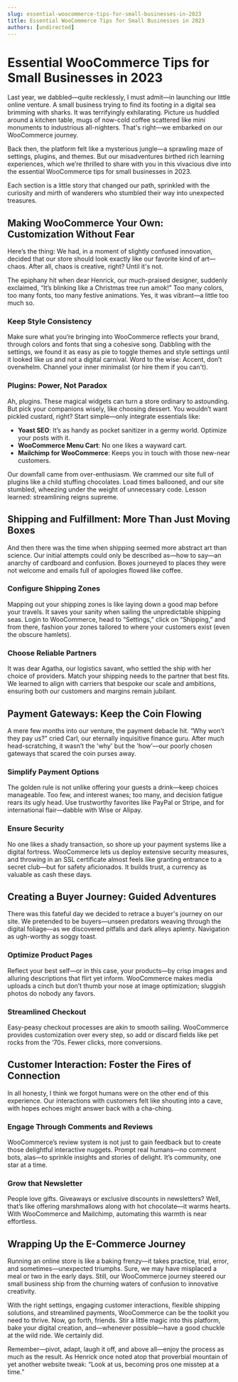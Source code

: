 ```yaml
---
slug: essential-woocommerce-tips-for-small-businesses-in-2023
title: Essential WooCommerce Tips for Small Businesses in 2023
authors: [undirected]
---
```



# Essential WooCommerce Tips for Small Businesses in 2023

Last year, we dabbled—quite recklessly, I must admit—in launching our little online venture. A small business trying to find its footing in a digital sea brimming with sharks. It was terrifyingly exhilarating. Picture us huddled around a kitchen table, mugs of now-cold coffee scattered like mini monuments to industrious all-nighters. That's right—we embarked on our WooCommerce journey.

Back then, the platform felt like a mysterious jungle—a sprawling maze of settings, plugins, and themes. But our misadventures birthed rich learning experiences, which we’re thrilled to share with you in this vivacious dive into the essential WooCommerce tips for small businesses in 2023. 

Each section is a little story that changed our path, sprinkled with the curiosity and mirth of wanderers who stumbled their way into unexpected treasures.

## Making WooCommerce Your Own: Customization Without Fear

Here’s the thing: We had, in a moment of slightly confused innovation, decided that our store should look exactly like our favorite kind of art—chaos. After all, chaos is creative, right? Until it's not. 

The epiphany hit when dear Henrick, our much-praised designer, suddenly exclaimed, “It’s blinking like a Christmas tree run amok!” Too many colors, too many fonts, too many festive animations. Yes, it was vibrant—a little too much so.

### Keep Style Consistency

Make sure what you’re bringing into WooCommerce reflects your brand, through colors and fonts that sing a cohesive song. Dabbling with the settings, we found it as easy as pie to toggle themes and style settings until it looked like *us* and not a digital carnival. Word to the wise: Accent, don’t overwhelm. Channel your inner minimalist (or hire them if you can't).

### Plugins: Power, Not Paradox

Ah, plugins. These magical widgets can turn a store ordinary to astounding. But pick your companions wisely, like choosing dessert. You wouldn’t want pickled custard, right? Start simple—only integrate essentials like:

- **Yoast SEO**: It’s as handy as pocket sanitizer in a germy world. Optimize your posts with it.
- **WooCommerce Menu Cart**: No one likes a wayward cart.
- **Mailchimp for WooCommerce**: Keeps you in touch with those new-near customers. 

Our downfall came from over-enthusiasm. We crammed our site full of plugins like a child stuffing chocolates. Load times ballooned, and our site stumbled, wheezing under the weight of unnecessary code. Lesson learned: streamlining reigns supreme.

## Shipping and Fulfillment: More Than Just Moving Boxes

And then there was the time when shipping seemed more abstract art than science. Our initial attempts could only be described as—how to say—an anarchy of cardboard and confusion. Boxes journeyed to places they were not welcome and emails full of apologies flowed like coffee. 

### Configure Shipping Zones

Mapping out your shipping zones is like laying down a good map before your travels. It saves your sanity when sailing the unpredictable shipping seas. Login to WooCommerce, head to “Settings,” click on “Shipping,” and from there, fashion your zones tailored to where your customers exist (even the obscure hamlets).

### Choose Reliable Partners

It was dear Agatha, our logistics savant, who settled the ship with her choice of providers. Match your shipping needs to the partner that best fits. We learned to align with carriers that bespoke our scale and ambitions, ensuring both our customers and margins remain jubilant.

## Payment Gateways: Keep the Coin Flowing

A mere few months into our venture, the payment debacle hit. “Why won’t they pay us?” cried Carl, our eternally inquisitive finance guru. After much head-scratching, it wasn’t the 'why' but the 'how’—our poorly chosen gateways that scared the coin purses away.

### Simplify Payment Options

The golden rule is not unlike offering your guests a drink—keep choices manageable. Too few, and interest wanes; too many, and decision fatigue rears its ugly head. Use trustworthy favorites like PayPal or Stripe, and for international flair—dabble with Wise or Alipay.

### Ensure Security

No one likes a shady transaction, so shore up your payment systems like a digital fortress. WooCommerce lets us deploy extensive security measures, and throwing in an SSL certificate almost feels like granting entrance to a secret club—but for safety aficionados. It builds trust, a currency as valuable as cash these days.

## Creating a Buyer Journey: Guided Adventures

There was this fateful day we decided to retrace a buyer's journey on our site. We pretended to be buyers—unseen predators weaving through the digital foliage—as we discovered pitfalls and dark alleys aplenty. Navigation as ugh-worthy as soggy toast.

### Optimize Product Pages

Reflect your best self—or in this case, your products—by crisp images and alluring descriptions that flirt yet inform. WooCommerce makes media uploads a cinch but don’t thumb your nose at image optimization; sluggish photos do nobody any favors.

### Streamlined Checkout

Easy-peasy checkout processes are akin to smooth sailing. WooCommerce provides customization over every step, so add or discard fields like pet rocks from the ‘70s. Fewer clicks, more conversions. 

## Customer Interaction: Foster the Fires of Connection

In all honesty, I think we forgot humans were on the other end of this experience. Our interactions with customers felt like shouting into a cave, with hopes echoes might answer back with a cha-ching.

### Engage Through Comments and Reviews

WooCommerce’s review system is not just to gain feedback but to create those delightful interactive nuggets. Prompt real humans—no comment bots, alas—to sprinkle insights and stories of delight. It’s community, one star at a time.

### Grow that Newsletter

People love gifts. Giveaways or exclusive discounts in newsletters? Well, that’s like offering marshmallows along with hot chocolate—it warms hearts. With WooCommerce and Mailchimp, automating this warmth is near effortless.

## Wrapping Up the E-Commerce Journey

Running an online store is like a baking frenzy—it takes practice, trial, error, and sometimes—unexpected triumphs. Sure, we may have misplaced a meal or two in the early days. Still, our WooCommerce journey steered our small business ship from the churning waters of confusion to innovative creativity.

With the right settings, engaging customer interactions, flexible shipping solutions, and streamlined payments, WooCommerce can be the toolkit you need to thrive. Now, go forth, friends. Stir a little magic into this platform, bake your digital creation, and—whenever possible—have a good chuckle at the wild ride. We certainly did.

Remember—pivot, adapt, laugh it off, and above all—enjoy the process as much as the result. As Henrick once noted atop that proverbial mountain of yet another website tweak: “Look at us, becoming pros one misstep at a time.”